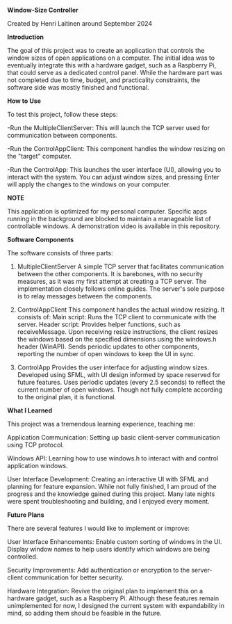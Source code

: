 **Window-Size Controller**

Created by Henri Laitinen around September 2024

**Introduction**

The goal of this project was to create an application that controls the window sizes of open applications on a computer. The initial idea was to eventually integrate this with a hardware gadget, such as a Raspberry Pi, that could serve as a dedicated control panel. While the hardware part was not completed due to time, budget, and practicality constraints, the software side was mostly finished and functional.

**How to Use**

To test this project, follow these steps:

-Run the MultipleClientServer: This will launch the TCP server used for communication between components.

-Run the ControlAppClient: This component handles the window resizing on the "target" computer.

-Run the ControlApp: This launches the user interface (UI), allowing you to interact with the system. You can adjust window sizes, and pressing Enter will apply the changes to the windows on your computer.


  **NOTE**

This application is optimized for my personal computer. Specific apps running in the background are blocked to maintain a manageable list of controllable windows.
A demonstration video is available in this repository.


**Software Components**

The software consists of three parts:

1. MultipleClientServer
A simple TCP server that facilitates communication between the other components.
It is barebones, with no security measures, as it was my first attempt at creating a TCP server. The implementation closely follows online guides.
The server's sole purpose is to relay messages between the components.

2. ControlAppClient
This component handles the actual window resizing.
It consists of:
Main script: Runs the TCP client to communicate with the server.
Header script: Provides helper functions, such as receiveMessage.
Upon receiving resize instructions, the client resizes the windows based on the specified dimensions using the windows.h header (WinAPI).
Sends periodic updates to other components, reporting the number of open windows to keep the UI in sync.

3. ControlApp
Provides the user interface for adjusting window sizes.
Developed using SFML, with UI design informed by space reserved for future features.
Uses periodic updates (every 2.5 seconds) to reflect the current number of open windows.
Though not fully complete according to the original plan, it is functional.


**What I Learned**

This project was a tremendous learning experience, teaching me:

Application Communication:
Setting up basic client-server communication using TCP protocol.

Windows API:
Learning how to use windows.h to interact with and control application windows.

User Interface Development:
Creating an interactive UI with SFML and planning for feature expansion.
While not fully finished, I am proud of the progress and the knowledge gained during this project. Many late nights were spent troubleshooting and building, and I enjoyed every moment.

**Future Plans**

There are several features I would like to implement or improve:

User Interface Enhancements:
Enable custom sorting of windows in the UI.
Display window names to help users identify which windows are being controlled.

Security Improvements:
Add authentication or encryption to the server-client communication for better security.

Hardware Integration:
Revive the original plan to implement this on a hardware gadget, such as a Raspberry Pi.
Although these features remain unimplemented for now, I designed the current system with expandability in mind, so adding them should be feasible in the future.


